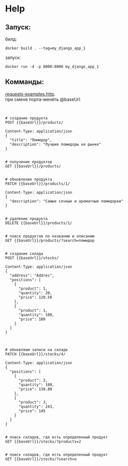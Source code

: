 # Help


## Запуск:

билд:
```
docker build . --tag=my_django_app_1
```
запуск:
```
docker run -d -p 8000:8000 my_django_app_1
```

## Комманды:

[requests-examples.http](https://github.com/deda-v-kedah/homeworks/blob/video/3.2-crud/stocks_products/requests-examples.http).<br>
при смене порта-менять @baseUrl

<br>

```
# создание продукта
POST {{baseUrl}}/products/

Content-Type: application/json
{
  "title": "Помидор",
  "description": "Лучшие помидоры на рынке"
}


# получение продуктов
GET {{baseUrl}}/products/


# обновление продукта
PATCH {{baseUrl}}/products/1/

Content-Type: application/json
{
  "description": "Самые сочные и ароматные помидорки"
}


# удаление продукта
DELETE {{baseUrl}}/products/1/


# поиск продуктов по названию и описанию
GET {{baseUrl}}/products/?search=помидор


# создание склада
POST {{baseUrl}}/stocks/

Content-Type: application/json
{
  "address": "Addres",
  "positions": [
    {
      "product": 1,
      "quantity": 20,
      "price": 120.50
    },
    {
      "product": 1,
      "quantity": 100,
      "price": 180
    }
  ]
}



# обновляем записи на складе
PATCH {{baseUrl}}/stocks/4/

Content-Type: application/json
{
  "positions": [
    {
      "product": 2,
      "quantity": 100,
      "price": 130.80
    },
    {
      "product": 3,
      "quantity": 243,
      "price": 145
    }
  ]
}


# поиск складов, где есть определенный продукт
GET {{baseUrl}}/stocks/?products=2


# поиск складов, где есть определенный продукт
GET {{baseUrl}}/stocks/?search=о


```




